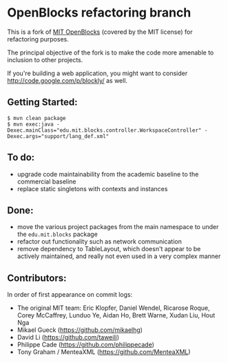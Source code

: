 OpenBlocks refactoring branch
=============================

This is a fork of [MIT OpenBlocks](http://education.mit.edu/drupal/openblocks)
(covered by the MIT license) for refactoring purposes.

The principal objective of the fork is to make the code more amenable to inclusion to other projects.

If you're building a web application, you might want to consider http://code.google.com/p/blockly/ as well.

Getting Started:
------
	$ mvn clean package
	$ mvn exec:java -Dexec.mainClass="edu.mit.blocks.controller.WorkspaceController" -Dexec.args="support/lang_def.xml"

To do:
------

* upgrade code maintainability from the academic baseline to the commercial baseline
* replace static singletons with contexts and instances

Done:
-----

* move the various project packages from the main namespace to under the ``edu.mit.blocks`` package
* refactor out functionality such as network communication
* remove dependency to TableLayout, which doesn't appear to be actively maintained,
  and really not even used in a very complex manner

Contributors:
-------------

In order of first appearance on commit logs:

* The original MIT team: Eric Klopfer, Daniel Wendel, Ricarose Roque, Corey McCaffrey, Lunduo Ye, Aidan Ho, Brett Warne, Xudan Liu, Hout Nga
* Mikael Gueck (https://github.com/mikaelhg)
* David Li (https://github.com/taweili)
* Philippe Cade (https://github.com/philippecade)
* Tony Graham / MenteaXML (https://github.com/MenteaXML)
